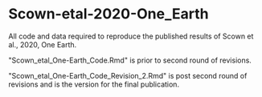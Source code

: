 # Scown-etal-2020-One_Earth
All code and data required to reproduce the published results of Scown et al., 2020, One Earth.

"Scown_etal_One-Earth_Code.Rmd" is prior to second round of revisions.

"Scown_etal_One-Earth_Code_Revision_2.Rmd" is post second round of revisions and is the version for the final publication.
